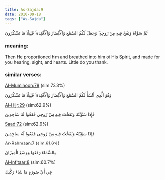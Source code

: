 ```yaml
---
title: As-Sajda:9
date: 2010-09-18
tags: ["As-Sajda"]
---
```

ثُمَّ سَوَّاهُ وَنَفَخَ فِيهِ مِنْ رُوحِهِ ۖ وَجَعَلَ لَكُمُ السَّمْعَ وَالْأَبْصَارَ وَالْأَفْئِدَةَ ۚ قَلِيلًا مَا تَشْكُرُونَ
### meaning: 
Then He proportioned him and breathed into him of His Spirit, and made for you hearing, sight, and hearts. Little do you thank.
### similar verses: 

[Al-Muminoon:78](/23/78) (sim:73.3%)

وَهُوَ الَّذِي أَنْشَأَ لَكُمُ السَّمْعَ وَالْأَبْصَارَ وَالْأَفْئِدَةَ ۚ قَلِيلًا مَا تَشْكُرُونَ

[Al-Hijr:29](/15/29) (sim:62.9%)

فَإِذَا سَوَّيْتُهُ وَنَفَخْتُ فِيهِ مِنْ رُوحِي فَقَعُوا لَهُ سَاجِدِينَ

[Saad:72](/38/72) (sim:62.9%)

فَإِذَا سَوَّيْتُهُ وَنَفَخْتُ فِيهِ مِنْ رُوحِي فَقَعُوا لَهُ سَاجِدِينَ

[Ar-Rahmaan:7](/55/7) (sim:61.6%)

وَالسَّمَاءَ رَفَعَهَا وَوَضَعَ الْمِيزَانَ

[Al-Infitaar:8](/82/8) (sim:60.7%)

فِي أَيِّ صُورَةٍ مَا شَاءَ رَكَّبَكَ
